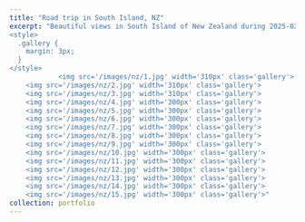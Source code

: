 ```yaml
---
title: "Road trip in South Island, NZ"
excerpt: "Beautiful views in South Island of New Zealand during 2025-02-15 to 2025-02-20.<br/>
<style>
  .gallery {
    margin: 3px;
  }
</style>
            <img src='/images/nz/1.jpg' width='310px' class='gallery'>
	<img src='/images/nz/2.jpg' width='310px' class='gallery'>
	<img src='/images/nz/3.jpg' width='310px' class='gallery'>
 	<img src='/images/nz/4.jpg' width='300px' class='gallery'>
	<img src='/images/nz/5.jpg' width='300px' class='gallery'>
	<img src='/images/nz/6.jpg' width='300px' class='gallery'>
 	<img src='/images/nz/7.jpg' width='300px' class='gallery'>
	<img src='/images/nz/8.jpg' width='300px' class='gallery'>
	<img src='/images/nz/9.jpg' width='300px' class='gallery'>
	<img src='/images/nz/10.jpg' width='300px' class='gallery'>
 	<img src='/images/nz/11.jpg' width='300px' class='gallery'>
 	<img src='/images/nz/12.jpg' width='300px' class='gallery'>
	<img src='/images/nz/13.jpg' width='300px' class='gallery'>
	<img src='/images/nz/14.jpg' width='300px' class='gallery'>
	<img src='/images/nz/15.jpg' width='300px' class='gallery'>"
collection: portfolio
---
```

